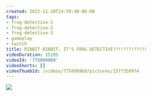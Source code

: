 ```yaml
---
created: 2022-11-20T14:59:40-06:00
tags:
- frog-detective-1
- frog-detective-2
- frog-detective-3
- gameplay
- twitch
title: RIBBIT RIBBIT, IT'S FROG DETECTIVE??!!?!?!??!?!
videoDuration: 15205
videoId: '775099969'
videoShorts: []
videoThumbId: /videos/775099969/pictures/1577358974
---
```


![](20221120205940.jpg)
